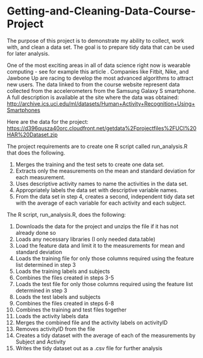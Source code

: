 # Getting-and-Cleaning-Data-Course-Project

The purpose of this project is to demonstrate my ability to collect, work with, and clean a data set. The goal is to prepare tidy data that can be used for later analysis.

One of the most exciting areas in all of data science right now is wearable computing - see for example this article . Companies like Fitbit, Nike, and Jawbone Up are racing to develop the most advanced algorithms to attract new users. The data linked to from the course website represent data collected from the accelerometers from the Samsung Galaxy S smartphone. A full description is available at the site where the data was obtained: http://archive.ics.uci.edu/ml/datasets/Human+Activity+Recognition+Using+Smartphones

Here are the data for the project: https://d396qusza40orc.cloudfront.net/getdata%2Fprojectfiles%2FUCI%20HAR%20Dataset.zip

The project requirements are to create one R script called run_analysis.R that does the following.

1. Merges the training and the test sets to create one data set.
2. Extracts only the measurements on the mean and standard deviation for each measurement.
3. Uses descriptive activity names to name the activities in the data set.
4. Appropriately labels the data set with descriptive variable names.
5. From the data set in step 4, creates a second, independent tidy data set with the average of 
   each variable for each activity and each subject.

The R script, run_analysis.R, does the following:
 1. Downloads the data for the project and unzips the file if it has not already done so
 2. Loads any necessary libraries (I only needed data.table)
 3. Load the feature data and limit it to the measurements for mean and standard deviation
 4. Loads the training file for only those columns required using the feature list determined in step 3
 5. Loads the training labels and subjects
 6. Combines the files created in steps 3-5
 7. Loads the test file for only those columns required using the feature list determined in step 3
 8. Loads the test labels and subjects
 9. Combines the files created in steps 6-8
10. Combines the training and test files together
11. Loads the activity labels data
12. Merges the combined file and the activity labels on activityID
13. Removes activityID from the file
14. Creates a tidy dataset with the average of each of the measurements by Subject and Activity
15. Writes the tidy dataset out as a .csv file for further analysis